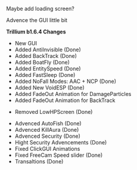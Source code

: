 Maybe add loading screen?

Advence the GUI little bit

**Trillium b1.6.4 Changes**
+ New GUI
+ Added AntiInvisible (Done)
+ Added BackTrack (Done)
+ Added BoatFly (Done)
+ Added EntitySpeed (Done)
+ Added FastSleep (Done)
+ Added NoFall Modes: AAC + NCP (Done)
+ Added New VoidESP (Done)
+ Added FadeOut Animation for DamageParticles
+ Added FadeOut Animation for BackTrack

- Removed LowHPScreen (Done)

* Advenced AutoFish (Done)
* Advenced KillAura (Done)
* Advenced Security (Done)
* Hight Security Advencements (Done)
* Fixed ClickGUI Animations
* Fixed FreeCam Speed slider (Done)
* Transaltions (Done)
